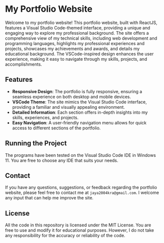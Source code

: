 # My Portfolio Website

Welcome to my portfolio website! This portfolio website, built with ReactJS, features a Visual Studio Code-themed interface, providing a unique and engaging way to explore my professional background. The site offers a comprehensive view of my technical skills, including web development and programming languages, highlights my professional experiences and projects, showcases my achievements and awards, and details my educational background. The VSCode-inspired design enhances the user experience, making it easy to navigate through my skills, projects, and accomplishments.

## Features

- **Responsive Design**: The portfolio is fully responsive, ensuring a seamless experience on both desktop and mobile devices.
- **VSCode Theme**: The site mimics the Visual Studio Code interface, providing a familiar and visually appealing environment.
- **Detailed Information**: Each section offers in-depth insights into my skills, experiences, and projects.
- **Easy Navigation**: A user-friendly navigation menu allows for quick access to different sections of the portfolio.

## Running the Project

The programs have been tested on the Visual Studio Code IDE in Windows 11. You are free to choose any IDE that suits your needs.

## Contact

If you have any questions, suggestions, or feedback regarding the portfolio website, please feel free to contact me at `jaya2004kra@gmail.com`. I welcome any input that can help me improve the site.

## License

All the code in this repository is licensed under the MIT License. You are free to use and modify it for educational purposes. However, I do not take any responsibility for the accuracy or reliability of the code.